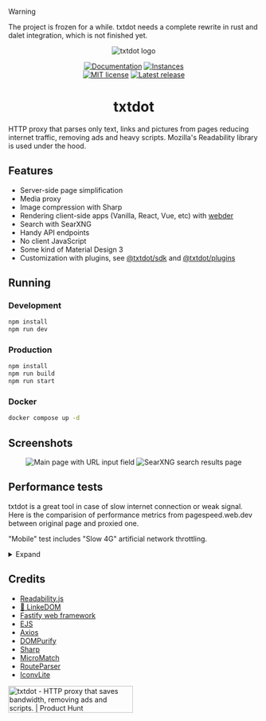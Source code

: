 > [!WARNING]
> The project is frozen for a while. txtdot needs a complete rewrite in rust and dalet integration, which is not finished yet.

<div align="center">

![txtdot logo](https://github.com/TxtDot/.github/raw/main/imgs/txtdot.png)

<a href="https://txtdot.github.io/documentation"><img alt="Documentation" src="https://img.shields.io/badge/Documentation-blue"></a>
<a href="https://github.com/TxtDot/instances"><img alt="Instances" src="https://img.shields.io/badge/Instances-blue"></a>
<br>
<a href="https://github.com/TxtDot/txtdot/blob/main/LICENSE"><img alt="MIT license" src="https://img.shields.io/github/license/txtdot/txtdot?color=blue"></a>
<a href="https://github.com/TxtDot/txtdot/releases/latest"><img alt="Latest release" src="https://img.shields.io/github/v/release/TxtDot/txtdot?display_name=release"></a>

# txtdot

</div>

HTTP proxy that parses only text, links and pictures from pages
reducing internet traffic, removing ads and heavy scripts.
Mozilla's Readability library is used under the hood.

## Features

- Server-side page simplification
- Media proxy
- Image compression with Sharp
- Rendering client-side apps (Vanilla, React, Vue, etc) with [webder](https://github.com/TxtDot/webder)
- Search with SearXNG
- Handy API endpoints
- No client JavaScript
- Some kind of Material Design 3
- Customization with plugins, see [@txtdot/sdk](https://github.com/TxtDot/txtdot/tree/main/packages/sdk) and [@txtdot/plugins](https://github.com/TxtDot/txtdot/tree/main/packages/plugins)

## Running

### Development

```bash
npm install
npm run dev
```

### Production

```bash
npm install
npm run build
npm run start
```

### Docker

```bash
docker compose up -d
```

## Screenshots

<div align="center">
<img src="https://raw.githubusercontent.com/TxtDot/.github/main/imgs/ui_url_input.png" alt="Main page with URL input field">
<img src="https://raw.githubusercontent.com/TxtDot/.github/main/imgs/ui_search_page.png" alt="SearXNG search results page">
</div>

## Performance tests

txtdot is a great tool in case of slow internet connection or weak signal.
Here is the comparision of performance metrics from pagespeed.web.dev
between original page and proxied one.

"Mobile" test includes "Slow 4G" artificial network throttling.

<details>
<summary>Expand</summary>

|                                  |     Original page     | Proxied through txtdot |
| :------------------------------- | :-------------------: | :--------------------: |
| [Habr][habr-link] Desktop        |  ![56%][habr-do-img]  |  ![99%][habr-dt-img]   |
| [Habr][habr-link] Mobile         |  ![21%][habr-mo-img]  |  ![100%][habr-mt-img]  |
| [Medium][medium-link] Desktop    | ![44%][medium-do-img] | ![100%][medium-dt-img] |
| [Medium][medium-link] Mobile     | ![36%][medium-mo-img] | ![100%][medium-mt-img] |
| [Nginx Blog][nginx-link] Desktop | ![53%][nginx-do-img]  | ![100%][nginx-dt-img]  |
| [Nginx Blog][nginx-link] Mobile  | ![26%][nginx-mo-img]  | ![100%][nginx-mt-img]  |

[habr-link]: https://habr.com/ru/articles/780692/
[habr-do-img]: https://raw.githubusercontent.com/TxtDot/.github/main/tests/habr/desktop_orig.png
[habr-dt-img]: https://raw.githubusercontent.com/TxtDot/.github/main/tests/habr/desktop_txtdot.png
[habr-mo-img]: https://raw.githubusercontent.com/TxtDot/.github/main/tests/habr/mobile_orig.png
[habr-mt-img]: https://raw.githubusercontent.com/TxtDot/.github/main/tests/habr/mobile_txtdot.png
[medium-link]: https://levelup.gitconnected.com/proxy-servers-how-proxies-work-0ec083fc1030
[medium-do-img]: https://raw.githubusercontent.com/TxtDot/.github/main/tests/medium/desktop_orig.png
[medium-dt-img]: https://raw.githubusercontent.com/TxtDot/.github/main/tests/medium/desktop_txtdot.png
[medium-mo-img]: https://raw.githubusercontent.com/TxtDot/.github/main/tests/medium/mobile_orig.png
[medium-mt-img]: https://raw.githubusercontent.com/TxtDot/.github/main/tests/medium/mobile_txtdot.png
[nginx-link]: https://www.nginx.com/blog/rate-limiting-nginx/
[nginx-do-img]: https://raw.githubusercontent.com/TxtDot/.github/main/tests/nginx-blog/desktop_orig.png
[nginx-dt-img]: https://raw.githubusercontent.com/TxtDot/.github/main/tests/nginx-blog/desktop_txtdot.png
[nginx-mo-img]: https://raw.githubusercontent.com/TxtDot/.github/main/tests/nginx-blog/mobile_orig.png
[nginx-mt-img]: https://raw.githubusercontent.com/TxtDot/.github/main/tests/nginx-blog/mobile_txtdot.png

</details>

## Credits

- [Readability.js](https://github.com/mozilla/readability)
- [🔗 LinkeDOM](https://github.com/WebReflection/linkedom)
- [Fastify web framework](https://github.com/fastify/fastify)
- [EJS](https://github.com/mde/ejs)
- [Axios](https://github.com/axios/axios)
- [DOMPurify](https://github.com/cure53/DOMPurify)
- [Sharp](https://github.com/lovell/sharp)
- [MicroMatch](https://github.com/micromatch/micromatch)
- [RouteParser](https://github.com/rcs/route-parser)
- [IconvLite](https://github.com/ashtuchkin/iconv-lite)

<a href="https://www.producthunt.com/posts/txtdot?utm_source=badge-featured&utm_medium=badge&utm_souce=badge-txtdot" target="_blank"><img src="https://api.producthunt.com/widgets/embed-image/v1/featured.svg?post_id=443317&theme=neutral" alt="txtdot - HTTP&#0032;proxy&#0032;that&#0032;saves&#0032;bandwidth&#0044;&#0032;removing&#0032;ads&#0032;and&#0032;scripts&#0046; | Product Hunt" style="width: 250px; height: 54px;" width="250" height="54" /></a>
